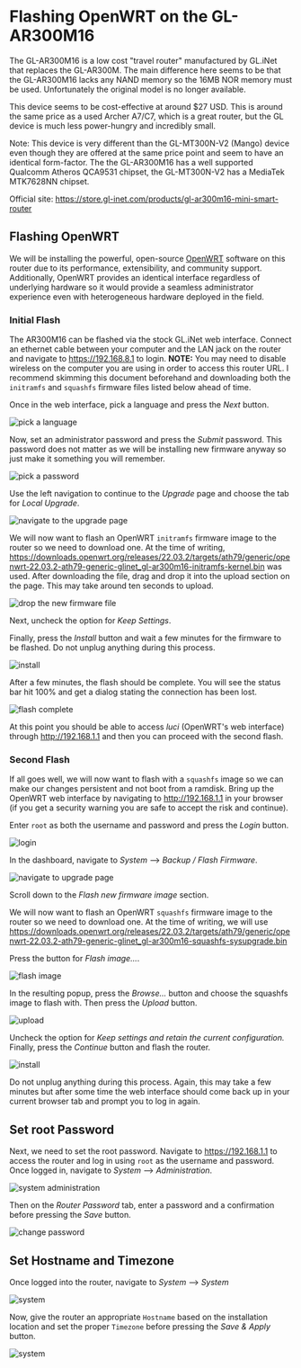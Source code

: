 # Flashing OpenWRT on the GL-AR300M16

The GL-AR300M16 is a low cost "travel router" manufactured by GL.iNet that replaces the GL-AR300M. The main difference here seems to be that the GL-AR300M16 lacks any NAND memory so the 16MB NOR memory must be used. Unfortunately the original model is no longer available.

This device seems to be cost-effective at around $27 USD. This is around the same price as a used Archer A7/C7, which is a great router, but the GL device is much less power-hungry and incredibly small.

Note: This device is very different than the GL-MT300N-V2 (Mango) device even though they are offered at the same price point and seem to have an identical form-factor. The the GL-AR300M16 has a well supported Qualcomm Atheros QCA9531 chipset, the GL-MT300N-V2 has a MediaTek MTK7628NN chipset.

Official site: <https://store.gl-inet.com/products/gl-ar300m16-mini-smart-router>

## Flashing OpenWRT

We will be installing the powerful, open-source [OpenWRT](https://openwrt.org/) software on this router due to its performance, extensibility, and community support. Additionally, OpenWRT provides an identical interface regardless of underlying hardware so it would provide a seamless administrator experience even with heterogeneous hardware deployed in the field.

### Initial Flash

The AR300M16 can be flashed via the stock GL.iNet web interface. Connect an ethernet cable between your computer and the LAN jack on the router and navigate to <https://192.168.8.1> to login. **NOTE:** You may need to disable wireless on the computer you are using in order to access this router URL. I recommend skimming this document beforehand and downloading both the `initramfs` and `squashfs` firmware files listed below ahead of time.

Once in the web interface, pick a language and press the *Next* button.

![pick a language](0-gl-ar300m16-flashing-openwrt/0-gl-ar300m16-flashing-openwrt-01.jpg)

Now, set an administrator password and press the *Submit* password. This password does not matter as we will be installing new firmware anyway so just make it something you will remember.

![pick a password](0-gl-ar300m16-flashing-openwrt/0-gl-ar300m16-flashing-openwrt-02.jpg)

Use the left navigation to continue to the *Upgrade* page and choose the tab for *Local Upgrade*. 

![navigate to the upgrade page](0-gl-ar300m16-flashing-openwrt/0-gl-ar300m16-flashing-openwrt-03.jpg)

We will now want to flash an OpenWRT `initramfs` firmware image to the router so we need to download one. At the time of writing, <https://downloads.openwrt.org/releases/22.03.2/targets/ath79/generic/openwrt-22.03.2-ath79-generic-glinet_gl-ar300m16-initramfs-kernel.bin> was used.  After downloading the file, drag and drop it into the upload section on the page. This may take around ten seconds to upload.

![drop the new firmware file](0-gl-ar300m16-flashing-openwrt/0-gl-ar300m16-flashing-openwrt-04.jpg)

Next, uncheck the option for *Keep Settings*.

Finally, press the *Install* button and wait a few minutes for the firmware to be flashed. Do not unplug anything during this process.

![install](0-gl-ar300m16-flashing-openwrt/0-gl-ar300m16-flashing-openwrt-05.jpg)

After a few minutes, the flash should be complete. You will see the status bar hit 100% and get a dialog stating the connection has been lost.

![flash complete](0-gl-ar300m16-flashing-openwrt/0-gl-ar300m16-flashing-openwrt-05.5.jpg)

At this point you should be able to access *luci* (OpenWRT's web interface) through <http://192.168.1.1> and then you can proceed with the second flash.

### Second Flash

If all goes well, we will now want to flash with a `squashfs` image so we can make our changes persistent and not boot from a ramdisk. Bring up the  OpenWRT web interface by navigating to http://192.168.1.1 in your browser (if you get a security warning you are safe to accept the risk and continue).

Enter `root` as both the username and password and press the *Login* button.

![login](0-gl-ar300m16-flashing-openwrt/0-gl-ar300m16-flashing-openwrt-06.jpg)

In the dashboard, navigate to *System* --> *Backup / Flash Firmware*.

![navigate to upgrade page](0-gl-ar300m16-flashing-openwrt/0-gl-ar300m16-flashing-openwrt-07.jpg)

Scroll down to the *Flash new firmware image* section.

We will now want to flash an OpenWRT `squashfs` firmware image to the router so we need to download one. At the time of writing, we will use <https://downloads.openwrt.org/releases/22.03.2/targets/ath79/generic/openwrt-22.03.2-ath79-generic-glinet_gl-ar300m16-squashfs-sysupgrade.bin>

Press the button for *Flash image...*.

![flash image](0-gl-ar300m16-flashing-openwrt/0-gl-ar300m16-flashing-openwrt-08.jpg)

In the resulting popup, press the *Browse...* button and choose the squashfs image to flash with. Then press the *Upload* button.

![upload](0-gl-ar300m16-flashing-openwrt/0-gl-ar300m16-flashing-openwrt-09.jpg)

Uncheck the option for *Keep settings and retain the current configuration.* Finally, press the *Continue* button and flash the router. 

![install](0-gl-ar300m16-flashing-openwrt/0-gl-ar300m16-flashing-openwrt-10.jpg)

Do not unplug anything during this process. Again, this may take a few minutes but after some time the web interface should come back up in your current browser tab and prompt you to log in again.

## Set root Password

Next, we need to set the root password. Navigate to <https://192.168.1.1> to access the router and log in using `root` as the username and password. Once logged in, navigate to *System* --> *Administration*. 

![system administration](0-gl-ar300m16-flashing-openwrt/0-gl-ar300m16-flashing-openwrt-11.jpg)

Then on the *Router Password* tab, enter a password and a confirmation before pressing the *Save* button.

![change password](0-gl-ar300m16-flashing-openwrt/0-gl-ar300m16-flashing-openwrt-12.jpg)

## Set Hostname and Timezone

Once logged into the router, navigate to *System* --> *System*

![system](0-gl-ar300m16-flashing-openwrt/0-gl-ar300m16-flashing-openwrt-13.jpg)

Now, give the router an appropriate `Hostname` based on the installation location and set the proper `Timezone` before pressing the *Save & Apply* button.

![system](0-gl-ar300m16-flashing-openwrt/0-gl-ar300m16-flashing-openwrt-14.jpg)